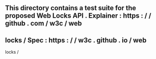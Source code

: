 This
directory
contains
a
test
suite
for
the
proposed
Web
Locks
API
.
Explainer
:
https
:
/
/
github
.
com
/
w3c
/
web
-
locks
/
Spec
:
https
:
/
/
w3c
.
github
.
io
/
web
-
locks
/
